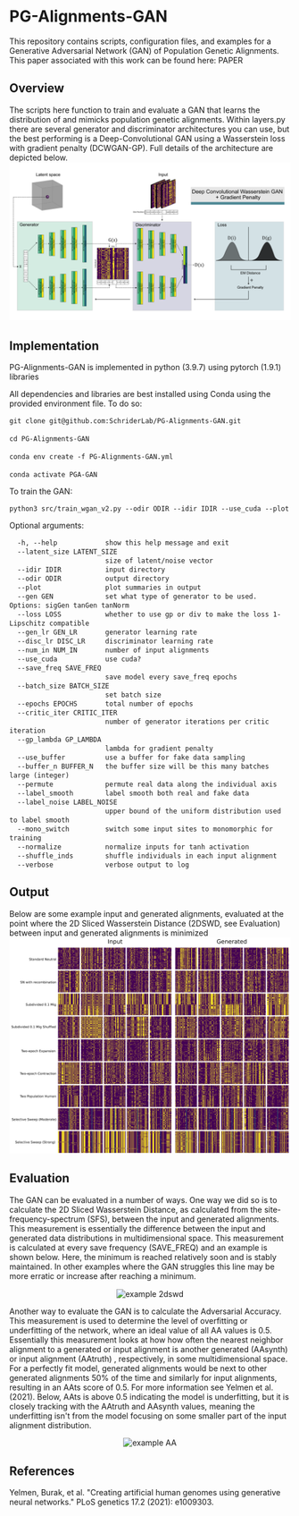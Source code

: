 # PG-Alignments-GAN
This repository contains scripts, configuration files, and examples for a Generative Adversarial Network (GAN) of Population Genetic Alignments. This paper associated with this work can be found here: PAPER

## Overview
The scripts here function to train and evaluate a GAN that learns the distribution of and mimicks population genetic alignments. Within layers.py there are several generator and discriminator architectures you can use, but the best performing is a Deep-Convolutional GAN using a Wasserstein loss with gradient penalty (DCWGAN-GP). Full details of the architecture are depicted below.
![GAN Architecture](https://github.com/SchriderLab/PG-Alignments-GAN/blob/main/img/Architecture_extended.png)

## Implementation
PG-Alignments-GAN is implemented in python (3.9.7) using pytorch (1.9.1) libraries

All dependencies and libraries are best installed using Conda using the provided environment file. To do so:

```{bash}
git clone git@github.com:SchriderLab/PG-Alignments-GAN.git

cd PG-Alignments-GAN

conda env create -f PG-Alignments-GAN.yml

conda activate PGA-GAN
```

To train the GAN:

```{bash}
python3 src/train_wgan_v2.py --odir ODIR --idir IDIR --use_cuda --plot
```
Optional arguments:

```
  -h, --help            show this help message and exit
  --latent_size LATENT_SIZE
                        size of latent/noise vector
  --idir IDIR           input directory
  --odir ODIR           output directory
  --plot                plot summaries in output
  --gen GEN             set what type of generator to be used. Options: sigGen tanGen tanNorm
  --loss LOSS           whether to use gp or div to make the loss 1-Lipschitz compatible
  --gen_lr GEN_LR       generator learning rate
  --disc_lr DISC_LR     discriminator learning rate
  --num_in NUM_IN       number of input alignments
  --use_cuda            use cuda?
  --save_freq SAVE_FREQ
                        save model every save_freq epochs
  --batch_size BATCH_SIZE
                        set batch size
  --epochs EPOCHS       total number of epochs
  --critic_iter CRITIC_ITER
                        number of generator iterations per critic iteration
  --gp_lambda GP_LAMBDA
                        lambda for gradient penalty
  --use_buffer          use a buffer for fake data sampling
  --buffer_n BUFFER_N   the buffer size will be this many batches large (integer)
  --permute             permute real data along the individual axis
  --label_smooth        label smooth both real and fake data
  --label_noise LABEL_NOISE
                        upper bound of the uniform distribution used to label smooth
  --mono_switch         switch some input sites to monomorphic for training
  --normalize           normalize inputs for tanh activation
  --shuffle_inds        shuffle individuals in each input alignment
  --verbose             verbose output to log
  ```
## Output

Below are some example input and generated alignments, evaluated at the point where the 2D Sliced Wasserstein Distance (2DSWD, see Evaluation) between input and generated alignments is minimized 
![GAN Example images](https://github.com/SchriderLab/PG-Alignments-GAN/blob/main/img/Alignments_fig-01.png)

## Evaluation

The GAN can be evaluated in a number of ways. One way we did so is to calculate the 2D Sliced Wasserstein Distance, as calculated from the site-frequency-spectrum (SFS), between the input and generated alignments. This measurement is essentially the difference between the input and generated data distributions in multidimensional space. This measurement is calculated at every save frequency (SAVE_FREQ) and an example is shown below. Here, the minimum is reached relatively soon and is stably maintained. In other examples where the GAN struggles this line may be more erratic or increase after reaching a minimum. 

<p align="center">
<img src="https://github.com/SchriderLab/PG-Alignments-GAN/blob/main/img/example_2dswd.png" alt="example 2dswd" width="500" align="center"/>
</p>

Another way to evaluate the GAN is to calculate the Adversarial Accuracy. This measurement is used to determine the level of overfitting or underfitting of the network, where an ideal value of all AA values is 0.5. Essentially this measurement looks at how how often the nearest neighbor alignment to a generated or input alignment is another generated (AAsynth) or input alignment (AAtruth) , respectively, in some multidimensional space. For a perfectly fit model, generated alignments would be next to other generated alignments 50% of the time and similarly for input alignments, resulting in an AAts score of 0.5. For more information see Yelmen et al. (2021). Below, AAts is above 0.5 indicating the model is underfitting, but it is closely tracking with the AAtruth and AAsynth values, meaning the underfitting isn't from the model focusing on some smaller part of the input alignment distribution.

<p align="center">
<img src="https://github.com/SchriderLab/PG-Alignments-GAN/blob/main/img/example_aa.png" alt="example AA" width="500"/>
</p>

## References

Yelmen, Burak, et al. "Creating artificial human genomes using generative neural networks." PLoS genetics 17.2 (2021): e1009303.
